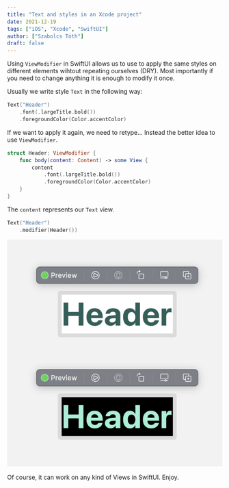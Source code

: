 ```yaml
---
title: "Text and styles in an Xcode project"
date: 2021-12-19
tags: ["iOS", "Xcode", "SwiftUI"]
author: ["Szabolcs Tóth"]
draft: false
---
```


Using ```ViewModifier``` in SwiftUI allows us to use to apply the same styles on different elements wihtout repeating ourselves (DRY). Most importantly if you need to change anything it is enough to modify it once.

Usually we write style ```Text``` in the following way:
```swift
Text("Header")
    .font(.largeTitle.bold())
    .foregroundColor(Color.accentColor)
````

If we want to apply it again, we need to retype... Instead the better idea to use ```ViewModifier```.


```swift
struct Header: ViewModifier {
    func body(content: Content) -> some View {
        content
            .font(.largeTitle.bold())
            .foregroundColor(Color.accentColor)
    }
}
```



The ```content``` represents our ```Text``` view.

```swift
Text("Header")
    .modifier(Header())
```

![](/images/text_post_1.png)

Of course, it can work on any kind of Views in SwiftUI. Enjoy.